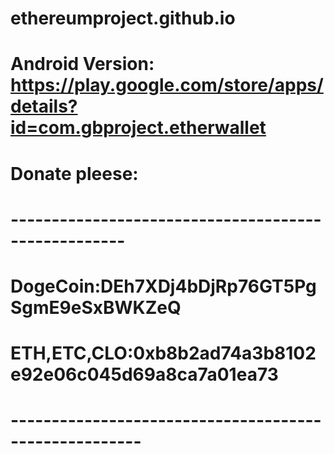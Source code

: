 # ethereumproject.github.io
# Android Version: https://play.google.com/store/apps/details?id=com.gbproject.etherwallet
# Donate pleese:
# ----------------------------------------------------
# DogeCoin:DEh7XDj4bDjRp76GT5PgSgmE9eSxBWKZeQ
# ETH,ETC,CLO:0xb8b2ad74a3b8102e92e06c045d69a8ca7a01ea73
# ------------------------------------------------------
